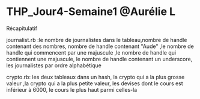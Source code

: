 # THP_Jour4-Semaine1 @Aurélie L
Récapitulatif  

journalist.rb :le nombre de journalistes dans le tableau,nombre de handle contenant des nombres, nombre de handle contenant "Aude" ,le nombre de handle qui commencent par une majuscule ,le nombre de handle qui contiennent une majuscule, le nombre de handle contenant un underscore, les journalistes par ordre alphabétique

crypto.rb: les deux tableaux dans un hash, la crypto qui a la plus grosse valeur ,la crypto qui a la plus petite valeur, les devises dont le cours est inférieur à 6000, le cours le plus haut parmi celles-la

